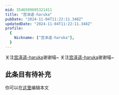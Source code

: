 ```yaml
---
mid: 3546599695321411
title: "宫泽遥-haruka"
pubDate: "2024-11-04T11:22:11.348Z"
updatedDate: "2024-11-04T11:22:11.348Z"
profile:
  {
    Nickname: ["宫泽遥-haruka"],
  }
---
```


关注[宫泽遥-haruka](https://space.bilibili.com/3546599695321411)谢谢喵~ 关注[宫泽遥-haruka](https://space.bilibili.com/3546599695321411)谢谢喵~

## 此条目有待补充
你可以在[这里](https://github.com/Yuhanawa/VTuber.ICU-Content/edit/master/v/宫泽遥-haruka/index.md)编辑本文
